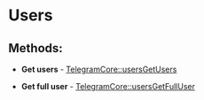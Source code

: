 # Users

## Methods:

* **Get users** - [TelegramCore::usersGetUsers](methods/getusers.md)

* **Get full user** - [TelegramCore::usersGetFullUser](methods/getfulluser.md)

